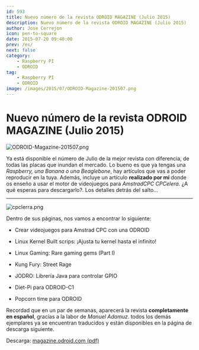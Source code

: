 ```yaml
---
id: 593
title: Nuevo número de la revista ODROID MAGAZINE (Julio 2015)
description: Nuevo número de la revista ODROID MAGAZINE (Julio 2015)
author: Jose Cerrejon
icon: pen-to-square
date: 2015-07-20 09:40:00
prev: /es/
next: false
category:
    - Raspberry PI
    - ODROID
tag:
    - Raspberry PI
    - ODROID
image: /images/2015/07/ODROID-Magazine-201507.png
---
```


# Nuevo número de la revista ODROID MAGAZINE (Julio 2015)

![ODROID-Magazine-201507.png](/images/2015/07/ODROID-Magazine-201507.png)

Ya está disponible el número de Julio de la mejor revista con diferencia, de todas las placas que inundan el mercado. Lo bueno es que ya tengas una _Raspberry, una Banana o una Beaglebone_, hay artículos que vas a poder reproducir en la tuya. Además, incluye un artículo **realizado por mí** donde os enseño a usar el motor de videojuegos para _AmstradCPC CPCelera_. ¿A qué esperas para descargarlo?. Los detalles detrás del salto...

---

![cpclerra.png](/images/2015/07/cpclerra.png)

Dentro de sus páginas, nos vamos a encontrar lo siguiente:

-   Crear videojuegos para Amstrad CPC con una ODROID

-   Linux Kernel Built scrips: ¡Ajusta tu kernel hasta el infinito!

-   Linux Gaming: Rare gaming gems (Part I)

-   Kung Fury: Street Rage

-   JODRO: Librería Java para controlar GPIO

-   Diet-Pi para ODROID-C1

-   Popcorn time para ODROID

Recordad que en un par de semanas, aparecerá la revista **completamente en español**, gracias a la labor de _Manuel Adamuz_. todos los demás ejemplares ya se encuentran traducidos y están disponibles en la página de descarga siguiente.

Descarga: [magazine.odroid.com (pdf)](https://magazine.odroid.com/)
